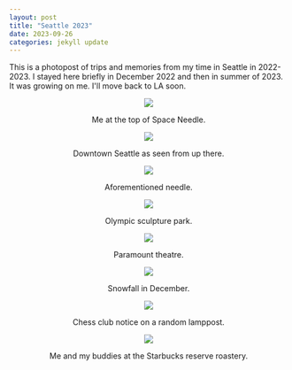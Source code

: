 ```yaml
---
layout: post
title: "Seattle 2023"
date: 2023-09-26
categories: jekyll update
---
```


This is a photopost of trips and memories from my time in Seattle in 2022-2023.
I stayed here briefly in December 2022 and then in summer of 2023.
It was growing on me. I'll move back to LA soon.

<p align="center"><img src="/assets/photos/seattle2023/meee.jpg"></p>
<center> Me at the top of Space Needle. </center>

<p align="center"><img src="/assets/photos/seattle2023/downtown.jpg"></p>
<center> Downtown Seattle as seen from up there. </center>

<p align="center"><img src="/assets/photos/seattle2023/space_needle.jpg"></p>
<center> Aforementioned needle. </center>

<p align="center"><img src="/assets/photos/seattle2023/olympic_sculpture_park.jpg"></p>
<center> Olympic sculpture park. </center>

<p align="center"><img src="/assets/photos/seattle2023/paramount.jpg"></p>
<center> Paramount theatre. </center>

<p align="center"><img src="/assets/photos/seattle2023/snow.jpg"></p>
<center> Snowfall in December. </center>

<p align="center"><img src="/assets/photos/seattle2023/chess_club.jpg"></p>
<center> Chess club notice on a random lamppost. </center>

<p align="center"><img src="/assets/photos/seattle2023/homies.jpg"></p>
<center> Me and my buddies at the Starbucks reserve roastery. </center>

